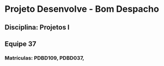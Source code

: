 # Projeto Desenvolve - Bom Despacho
## Disciplina: Projetos I
## Equipe 37
### Matrículas: PDBD109, PDBD037,
